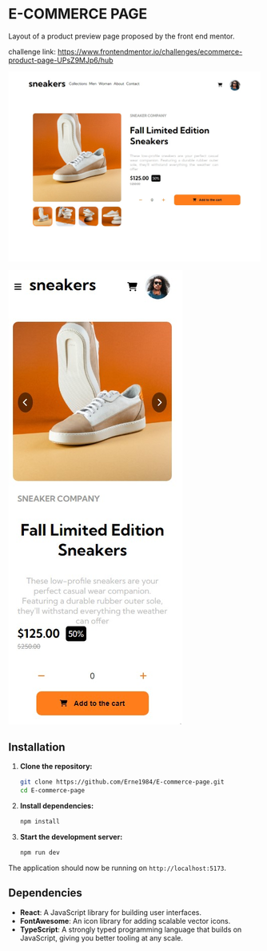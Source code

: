 # E-COMMERCE PAGE

Layout of a product preview page proposed by the front end mentor. 

challenge link: https://www.frontendmentor.io/challenges/ecommerce-product-page-UPsZ9MJp6/hub

![Captura de Tela do Projeto](public/projeto.jpg)

![Captura de Tela do Projeto](public/projeto-mobile.jpg)


## Installation


1. **Clone the repository:**
    ```bash
    git clone https://github.com/Erne1984/E-commerce-page.git
    cd E-commerce-page
    ```

2. **Install dependencies:**
    ```bash
    npm install
    ```

3. **Start the development server:**
    ```bash
    npm run dev
    ```

The application should now be running on `http://localhost:5173`.


## Dependencies

- **React**: A JavaScript library for building user interfaces.
- **FontAwesome**: An icon library for adding scalable vector icons.
- **TypeScript**: A strongly typed programming language that builds on JavaScript, giving you better tooling at any scale.